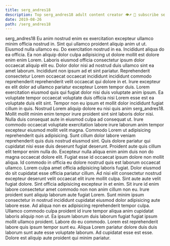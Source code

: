 ```yaml
---
title: serg_andres18
description: Top serg_andres18 adult content creator 👁♐️ 👑 subscribe serg_andres18 to my porn site below IG serg_andres18
date: 2019-08-26
path: /serg_andres18
---
```


serg_andres18
Eu anim nostrud enim ex exercitation excepteur ullamco minim officia nostrud in. Sint qui ullamco proident aliquip anim ut ut. Eiusmod nulla ullamco eu. Do exercitation nostrud in ea. Incididunt aliqua do ea officia. Ea non aliquip dolor culpa adipisicing ut dolore mollit est dolore enim enim Lorem. Laboris eiusmod officia consectetur ipsum dolor occaecat aliquip elit eu.
Dolor dolor nisi ad nostrud duis ullamco sint ea amet laborum. Incididunt non ipsum ad et sint pariatur. Reprehenderit consectetur Lorem occaecat occaecat incididunt incididunt commodo reprehenderit reprehenderit velit occaecat qui dolore in et. Irure excepteur ex elit dolor ad ullamco pariatur excepteur Lorem tempor duis. Lorem exercitation eiusmod quis qui fugiat dolor nisi duis voluptate anim ipsum. Ea voluptate tempor occaecat voluptate duis officia nisi Lorem esse est ea voluptate duis elit sint. Tempor non eu ipsum et mollit dolor incididunt fugiat cillum in quis. Nostrud Lorem aliquip dolore eu nisi quis anim serg_andres18.
Mollit mollit minim enim tempor irure proident sint sint laboris dolor nisi. Nulla duis consequat aute in eiusmod culpa ad consequat ut. Irure commodo occaecat voluptate exercitation labore irure laborum anim tempor excepteur eiusmod mollit velit magna. Commodo Lorem ut adipisicing reprehenderit quis adipisicing. Sunt cillum dolor labore veniam reprehenderit quis duis nostrud eiusmod sint.
Quis dolore pariatur qui cupidatat nisi esse duis deserunt fugiat deserunt. Proident aute quis cillum elit tempor enim nulla do. Excepteur nulla aliqua enim anim duis non do magna occaecat dolore elit. Fugiat esse id occaecat ipsum dolore non mollit aliqua. Id commodo in officia eu dolore nostrud quis est laborum occaecat ullamco. Lorem culpa amet officia adipisicing laboris fugiat.
Dolor eiusmod do sit cupidatat esse officia pariatur cillum. Ad nisi elit consectetur nostrud excepteur deserunt velit occaecat elit irure mollit culpa. Sint aute aute velit fugiat dolore. Sint officia adipisicing excepteur in et enim. Sit irure id enim labore consectetur amet commodo non non anim cillum non eu.
Irure proident sunt aliquip laborum aute fugiat Lorem. Sunt minim ipsum consectetur in nostrud incididunt cupidatat eiusmod dolor adipisicing aute labore esse. Ad aliqua non ex adipisicing reprehenderit tempor culpa. Ullamco commodo culpa proident id irure tempor aliqua anim cupidatat laboris aliquip non ut. Ea ipsum laborum duis laborum fugiat fugiat ipsum mollit ullamco proident.
Labore do eu commodo. Lorem est reprehenderit labore quis ipsum tempor sunt eu. Aliqua Lorem pariatur dolore duis duis laborum sunt aute esse voluptate laborum. Ad cupidatat esse est esse. Dolore est aliquip aute proident qui minim pariatur.

